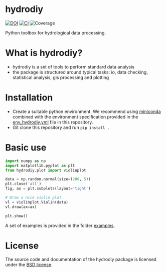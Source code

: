 # hydrodiy
[![DOI](https://zenodo.org/badge/DOI/10.5281/zenodo.10065114.svg)](https://doi.org/10.5281/zenodo.10065114) 
[![CI](https://github.com/csiro-hydroinformatics/hydrodiy/actions/workflows/python-package-conda.yml/badge.svg)](https://github.com/csiro-hydroinformatics/hydrodiy/actions/workflows/python-package-conda.yml) 
![Coverage](https://gist.githubusercontent.com/jlerat/47c5eaf5c4ac8375b92a548c057d5c24/raw/coverage_badge.svg)


Python toolbox for hydrological data processing.

# What is hydrodiy?
- hydrodiy is a set of tools to perform standard data analysis
- the package is structured around typical tasks: io, data checking,
  statistical analysis, gis processing and plotting

# Installation
- Create a suitable python environment. We recommend using [miniconda](https://docs.conda.io/projects/miniconda/en/latest/) combined with the environment specification provided in the [env\_hydrodiy.yml](env_hydrodiy.yml) file in this repository.
- Git clone this repository and run `pip install .`

# Basic use
```python
import numpy as np
import matplotlib.pyplot as plt
from hydrodiy.plot import violinplot

data = np.random.normal(size=(200, 5))
plt.close('all')
fig, ax = plt.subplots(layout='tight')

# Draw a nice violin plot
vl = violinplot.Violin(data)
vl.draw(ax=ax)

plt.show()
```
A set of examples is provided in the folder [examples](examples).

# License
The source code and documentation of the hydrodiy package is licensed under the
[BSD license](LICENSE).

